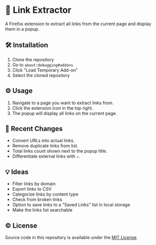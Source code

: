 # 🔗 Link Extractor

<!--
![Mozilla Add-on](https://img.shields.io/amo/v/newtab-bookmarks@semanticdata)
![Add-on rating](https://img.shields.io/amo/rating/newtab-bookmarks@semanticdata)
![Add-on downloads](https://img.shields.io/amo/dw/newtab-bookmarks@semanticdata)
![Add-on users](https://img.shields.io/amo/users/newtab-bookmarks@semanticdata)
![License](https://img.shields.io/github/license/semanticdata/firefox-new-tab-notes)
-->

A Firefox extension to extract all links from the current page and display them in a popup.

## 🛠️ Installation

1. Clone the repository
2. Go to `about:debugging#addons`
3. Click "Load Temporary Add-on"
4. Select the cloned repository

## ⚙️ Usage

1. Navigate to a page you want to extract links from.
2. Click the extension icon in the top right.
3. The popup will display all links on the current page.

## 🔄 Recent Changes

- Convert URLs into actual links.
- Remove duplicate links from list.
- Total links count shown next to the popup title.
- Differentiate external links with `↗️`.

## 💡 Ideas

- Filter links by domain
- Export links to CSV
- Categorize links by content type
- Check from broken links
- Option to save links to a "Saved Links" list in local storage
- Make the links list searchable

## © License

Source code in this repository is available under the [MIT License](./LICENSE).
